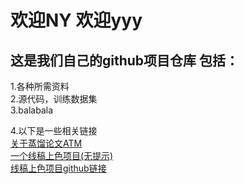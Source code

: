 # 欢迎NY 欢迎yyy
## 这是我们自己的github项目仓库 包括：
1.各种所需资料  <br/>
2.源代码，训练数据集<br/>
3.balabala

4.以下是一些相关链接<br/>
[关于蒸馏论文ATM](https://blog.csdn.net/weixin_44579633/article/details/119321067)<br/>
[一个线稿上色项目(无提示)](https://blog.csdn.net/weixin_28972355/article/details/112748051)<br/>
[线稿上色项目github链接](https://github.com/SerialLain3170/Colorization)
